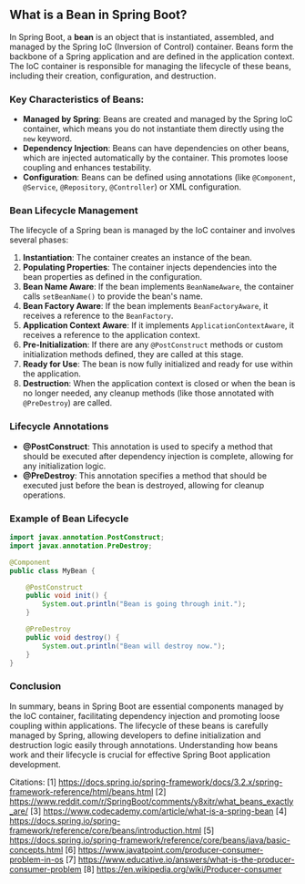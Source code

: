 ## What is a Bean in Spring Boot?

In Spring Boot, a **bean** is an object that is instantiated, assembled, and managed by the Spring IoC (Inversion of Control) container. Beans form the backbone of a Spring application and are defined in the application context. The IoC container is responsible for managing the lifecycle of these beans, including their creation, configuration, and destruction.

### Key Characteristics of Beans:
- **Managed by Spring**: Beans are created and managed by the Spring IoC container, which means you do not instantiate them directly using the `new` keyword.
- **Dependency Injection**: Beans can have dependencies on other beans, which are injected automatically by the container. This promotes loose coupling and enhances testability.
- **Configuration**: Beans can be defined using annotations (like `@Component`, `@Service`, `@Repository`, `@Controller`) or XML configuration.

### Bean Lifecycle Management
The lifecycle of a Spring bean is managed by the IoC container and involves several phases:

1. **Instantiation**: The container creates an instance of the bean.
2. **Populating Properties**: The container injects dependencies into the bean properties as defined in the configuration.
3. **Bean Name Aware**: If the bean implements `BeanNameAware`, the container calls `setBeanName()` to provide the bean's name.
4. **Bean Factory Aware**: If the bean implements `BeanFactoryAware`, it receives a reference to the `BeanFactory`.
5. **Application Context Aware**: If it implements `ApplicationContextAware`, it receives a reference to the application context.
6. **Pre-Initialization**: If there are any `@PostConstruct` methods or custom initialization methods defined, they are called at this stage.
7. **Ready for Use**: The bean is now fully initialized and ready for use within the application.
8. **Destruction**: When the application context is closed or when the bean is no longer needed, any cleanup methods (like those annotated with `@PreDestroy`) are called.

### Lifecycle Annotations
- **@PostConstruct**: This annotation is used to specify a method that should be executed after dependency injection is complete, allowing for any initialization logic.
- **@PreDestroy**: This annotation specifies a method that should be executed just before the bean is destroyed, allowing for cleanup operations.

### Example of Bean Lifecycle
```java
import javax.annotation.PostConstruct;
import javax.annotation.PreDestroy;

@Component
public class MyBean {

    @PostConstruct
    public void init() {
        System.out.println("Bean is going through init.");
    }

    @PreDestroy
    public void destroy() {
        System.out.println("Bean will destroy now.");
    }
}
```

### Conclusion
In summary, beans in Spring Boot are essential components managed by the IoC container, facilitating dependency injection and promoting loose coupling within applications. The lifecycle of these beans is carefully managed by Spring, allowing developers to define initialization and destruction logic easily through annotations. Understanding how beans work and their lifecycle is crucial for effective Spring Boot application development.

Citations:
[1] https://docs.spring.io/spring-framework/docs/3.2.x/spring-framework-reference/html/beans.html
[2] https://www.reddit.com/r/SpringBoot/comments/y8xitr/what_beans_exactly_are/
[3] https://www.codecademy.com/article/what-is-a-spring-bean
[4] https://docs.spring.io/spring-framework/reference/core/beans/introduction.html
[5] https://docs.spring.io/spring-framework/reference/core/beans/java/basic-concepts.html
[6] https://www.javatpoint.com/producer-consumer-problem-in-os
[7] https://www.educative.io/answers/what-is-the-producer-consumer-problem
[8] https://en.wikipedia.org/wiki/Producer-consumer